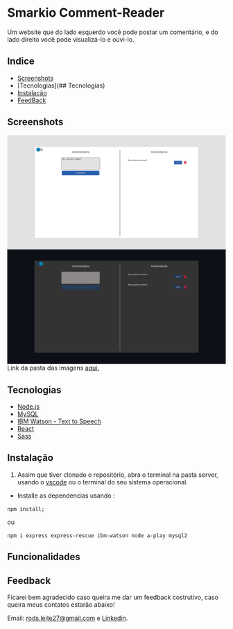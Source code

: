 # Smarkio Comment-Reader
Um website que do lado esquerdo você pode postar um comentário, e do lado direito você pode visualizá-lo e ouvi-lo.

## Indice
* [Screenshots](##screenshots)
* [Tecnologias](## Tecnologias)
* [Instalação](##Instalação)
* [FeedBack](#uso)

## Screenshots
<img align ="left" src="client/public/images/app-image-1.png" width="1200" />

<img align ="right" src="client/public/images/app-image-2.png" width="1200" />

<br>Link da pasta das imagens <a href="https://github.com/Rods27/smarkio-page/tree/main/client/public">aqui.</a>

## Tecnologias
<ul>
  <li><a href="https://nodejs.org/en/">Node.js</a></li>
  <li><a href="https://www.mysql.com/">MySQL</a></li>
  <li><a href="https://www.ibm.com/br-pt/cloud/watson-text-to-speech">IBM Watson - Text to Speech</a></li>
  <li><a href="https://reactjs.org">React</a></li>
  <li><a href="https://sass-lang.com/">Sass</a></li>
</ul>

## Instalação
1. Assim que tiver clonado o repositório, abra o terminal na pasta server, usando o [vscode](https://code.visualstudio.com/) ou o terminal do seu sistema operacional. 
- Installe as dependencias usando :
```
npm install;
```
ou
``` 
npm i express express-rescue ibm-watson node a-play mysql2
```

## Funcionalidades

## Feedback 

Ficarei bem agradecido caso queira me dar um feedback costrutivo, caso queira meus contatos estarão abaixo!

Email: rods.leite27@gmail.com e <a href="https://linkedin.com/in/rodrigoleite27">Linkedin</a>.

